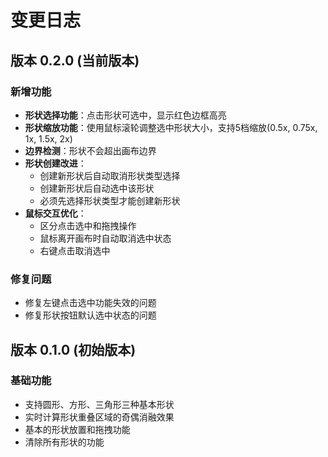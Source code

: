 # 变更日志

## 版本 0.2.0 (当前版本)

### 新增功能
- **形状选择功能**：点击形状可选中，显示红色边框高亮
- **形状缩放功能**：使用鼠标滚轮调整选中形状大小，支持5档缩放(0.5x, 0.75x, 1x, 1.5x, 2x)
- **边界检测**：形状不会超出画布边界
- **形状创建改进**：
  - 创建新形状后自动取消形状类型选择
  - 创建新形状后自动选中该形状
  - 必须先选择形状类型才能创建新形状
- **鼠标交互优化**：
  - 区分点击选中和拖拽操作
  - 鼠标离开画布时自动取消选中状态
  - 右键点击取消选中

### 修复问题
- 修复左键点击选中功能失效的问题
- 修复形状按钮默认选中状态的问题

## 版本 0.1.0 (初始版本)

### 基础功能
- 支持圆形、方形、三角形三种基本形状
- 实时计算形状重叠区域的奇偶消融效果
- 基本的形状放置和拖拽功能
- 清除所有形状的功能
